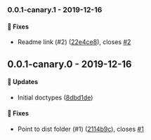 ### 0.0.1-canary.1 - 2019-12-16

#### 🐞 Fixes

- Readme link (#2)
  ([22e4ce8](https://github.com/email-types/doctype/commit/22e4ce8)), closes
  [#2](https://github.com/email-types/doctype/issues/2)

## 0.0.1-canary.0 - 2019-12-16

#### 🚀 Updates

- Initial doctypes
  ([8dbd1de](https://github.com/email-types/doctype/commit/8dbd1de))

#### 🐞 Fixes

- Point to dist folder (#1)
  ([2114b9c](https://github.com/email-types/doctype/commit/2114b9c)), closes
  [#1](https://github.com/email-types/doctype/issues/1)
